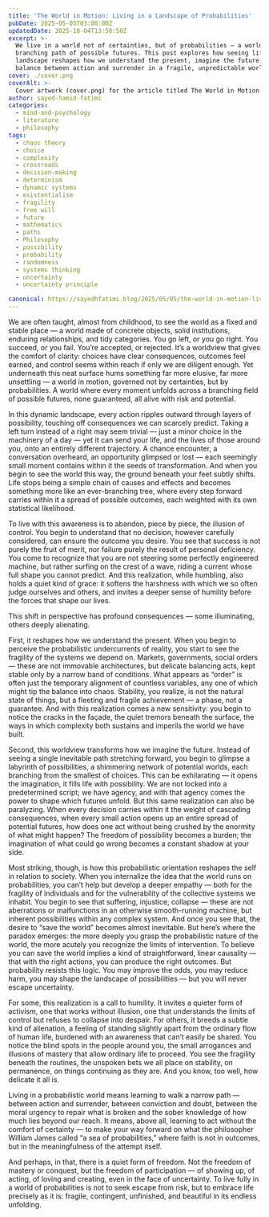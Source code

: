 ```yaml
---
title: 'The World in Motion: Living in a Landscape of Probabilities'
pubDate: 2025-05-05T03:00:00Z
updatedDate: 2025-10-04T13:58:50Z
excerpt: >-
  We live in a world not of certainties, but of probabilities — a world where every choice opens a
  branching path of possible futures. This post explores how seeing life as a dynamic, statistical
  landscape reshapes how we understand the present, imagine the future, and navigate the delicate
  balance between action and surrender in a fragile, unpredictable world.
cover: ./cover.png
coverAlt: >-
  Cover artwork (cover.png) for the article titled The World in Motion: Living in a Landscape of Probabilities.
author: sayed-hamid-fatimi
categories:
  - mind-and-psychology
  - literature
  - philosophy
tags:
  - chaos theory
  - choice
  - complexity
  - crossroads
  - decision-making
  - determinism
  - dynamic systems
  - existentialism
  - fragility
  - free will
  - future
  - mathematics
  - paths
  - Philosophy
  - possibility
  - probability
  - randomness
  - systems thinking
  - uncertainty
  - uncertainty principle

canonical: https://sayedhfatimi.blog/2025/05/05/the-world-in-motion-living-in-a-landscape-of-probabilities/
---
```


We are often taught, almost from childhood, to see the world as a fixed and stable place — a world made of concrete objects, solid institutions, enduring relationships, and tidy categories. You go left, or you go right. You succeed, or you fail. You’re accepted, or rejected. It’s a worldview that gives the comfort of clarity: choices have clear consequences, outcomes feel earned, and control seems within reach if only we are diligent enough. Yet underneath this neat surface hums something far more elusive, far more unsettling — a world in motion, governed not by certainties, but by probabilities. A world where every moment unfolds across a branching field of possible futures, none guaranteed, all alive with risk and potential.

In this dynamic landscape, every action ripples outward through layers of possibility, touching off consequences we can scarcely predict. Taking a left turn instead of a right may seem trivial — just a minor choice in the machinery of a day — yet it can send your life, and the lives of those around you, onto an entirely different trajectory. A chance encounter, a conversation overheard, an opportunity glimpsed or lost — each seemingly small moment contains within it the seeds of transformation. And when you begin to see the world this way, the ground beneath your feet subtly shifts. Life stops being a simple chain of causes and effects and becomes something more like an ever-branching tree, where every step forward carries within it a spread of possible outcomes, each weighted with its own statistical likelihood.

To live with this awareness is to abandon, piece by piece, the illusion of control. You begin to understand that no decision, however carefully considered, can ensure the outcome you desire. You see that success is not purely the fruit of merit, nor failure purely the result of personal deficiency. You come to recognize that you are not steering some perfectly engineered machine, but rather surfing on the crest of a wave, riding a current whose full shape you cannot predict. And this realization, while humbling, also holds a quiet kind of grace: it softens the harshness with which we so often judge ourselves and others, and invites a deeper sense of humility before the forces that shape our lives.

This shift in perspective has profound consequences — some illuminating, others deeply alienating.

First, it reshapes how we understand the present. When you begin to perceive the probabilistic undercurrents of reality, you start to see the fragility of the systems we depend on. Markets, governments, social orders — these are not immovable architectures, but delicate balancing acts, kept stable only by a narrow band of conditions. What appears as “order” is often just the temporary alignment of countless variables, any one of which might tip the balance into chaos. Stability, you realize, is not the natural state of things, but a fleeting and fragile achievement — a phase, not a guarantee. And with this realization comes a new sensitivity: you begin to notice the cracks in the façade, the quiet tremors beneath the surface, the ways in which complexity both sustains and imperils the world we have built.

Second, this worldview transforms how we imagine the future. Instead of seeing a single inevitable path stretching forward, you begin to glimpse a labyrinth of possibilities, a shimmering network of potential worlds, each branching from the smallest of choices. This can be exhilarating — it opens the imagination, it fills life with possibility. We are not locked into a predetermined script; we have agency, and with that agency comes the power to shape which futures unfold. But this same realization can also be paralyzing. When every decision carries within it the weight of cascading consequences, when every small action opens up an entire spread of potential futures, how does one act without being crushed by the enormity of what might happen? The freedom of possibility becomes a burden; the imagination of what could go wrong becomes a constant shadow at your side.

Most striking, though, is how this probabilistic orientation reshapes the self in relation to society. When you internalize the idea that the world runs on probabilities, you can’t help but develop a deeper empathy — both for the fragility of individuals and for the vulnerability of the collective systems we inhabit. You begin to see that suffering, injustice, collapse — these are not aberrations or malfunctions in an otherwise smooth-running machine, but inherent possibilities within any complex system. And once you see that, the desire to “save the world” becomes almost inevitable. But here’s where the paradox emerges: the more deeply you grasp the probabilistic nature of the world, the more acutely you recognize the limits of intervention. To believe you can save the world implies a kind of straightforward, linear causality — that with the right actions, you can produce the right outcomes. But probability resists this logic. You may improve the odds, you may reduce harm, you may shape the landscape of possibilities — but you will never escape uncertainty.

For some, this realization is a call to humility. It invites a quieter form of activism, one that works without illusion, one that understands the limits of control but refuses to collapse into despair. For others, it breeds a subtle kind of alienation, a feeling of standing slightly apart from the ordinary flow of human life, burdened with an awareness that can’t easily be shared. You notice the blind spots in the people around you, the small arrogances and illusions of mastery that allow ordinary life to proceed. You see the fragility beneath the routines, the unspoken bets we all place on stability, on permanence, on things continuing as they are. And you know, too well, how delicate it all is.

Living in a probabilistic world means learning to walk a narrow path — between action and surrender, between conviction and doubt, between the moral urgency to repair what is broken and the sober knowledge of how much lies beyond our reach. It means, above all, learning to act without the comfort of certainty — to make your way forward on what the philosopher William James called “a sea of probabilities,” where faith is not in outcomes, but in the meaningfulness of the attempt itself.

And perhaps, in that, there is a quiet form of freedom. Not the freedom of mastery or conquest, but the freedom of participation — of showing up, of acting, of loving and creating, even in the face of uncertainty. To live fully in a world of probabilities is not to seek escape from risk, but to embrace life precisely as it is: fragile, contingent, unfinished, and beautiful in its endless unfolding.
